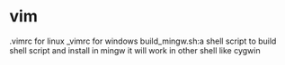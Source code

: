 vim
===

.vimrc for linux _vimrc for windows
build_mingw.sh:a shell script to build shell script and install in mingw
				it will work in other shell like cygwin

